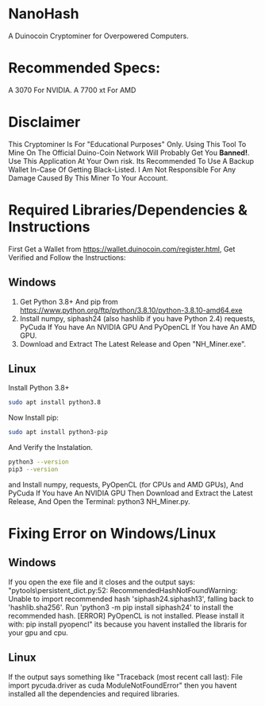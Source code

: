 # NanoHash
A Duinocoin Cryptominer for Overpowered Computers.

# Recommended Specs:
A 3070 For NVIDIA.
A 7700 xt For AMD

# Disclaimer
This Cryptominer Is For "Educational Purposes" Only. Using This Tool To Mine On The Official Duino-Coin Network Will Probably Get You **Banned!**. Use This Application At Your Own risk. Its Recommended To Use A Backup Wallet In-Case Of Getting Black-Listed. I Am Not Responsible For Any Damage Caused By This Miner To Your Account.

# Required Libraries/Dependencies & Instructions
First Get a Wallet from https://wallet.duinocoin.com/register.html, Get Verified and Follow the Instructions:
## Windows
1. Get Python 3.8+ And pip from https://www.python.org/ftp/python/3.8.10/python-3.8.10-amd64.exe
2. Install numpy, siphash24 (also hashlib if you have Python 2.4) requests, PyCuda If You have An NVIDIA GPU And PyOpenCL If You have An AMD GPU.
3. Download and Extract The Latest Release and Open "NH_Miner.exe".

## Linux
Install Python 3.8+
```bash
sudo apt install python3.8
```

Now Install pip:
```bash
sudo apt install python3-pip
```
And Verify the Instalation.
```bash
python3 --version
pip3 --version
```
and Install numpy, requests, PyOpenCL (for CPUs and AMD GPUs), And PyCuda If You have An NVIDIA GPU
Then Download and Extract the Latest Release, And Open the Terminal:
python3 NH_Miner.py.

# Fixing Error on Windows/Linux
## Windows
If you open the exe file and it closes and the output says: "pytools\persistent_dict.py:52: RecommendedHashNotFoundWarning: Unable to import recommended hash 'siphash24.siphash13', falling back to 'hashlib.sha256'. Run 'python3 -m pip install siphash24' to install the recommended hash.
[ERROR] PyOpenCL is not installed. Please install it with: pip install pyopencl" its because you havent installed the libraris for your gpu and cpu.
## Linux
If the output says something like "Traceback (most recent call last): File import pycuda.driver as cuda ModuleNotFoundError" then you havent installed all the dependencies and required libraries.
